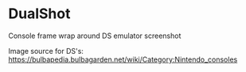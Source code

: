 # DualShot
Console frame wrap around DS emulator screenshot 

Image source for DS's: https://bulbapedia.bulbagarden.net/wiki/Category:Nintendo_consoles